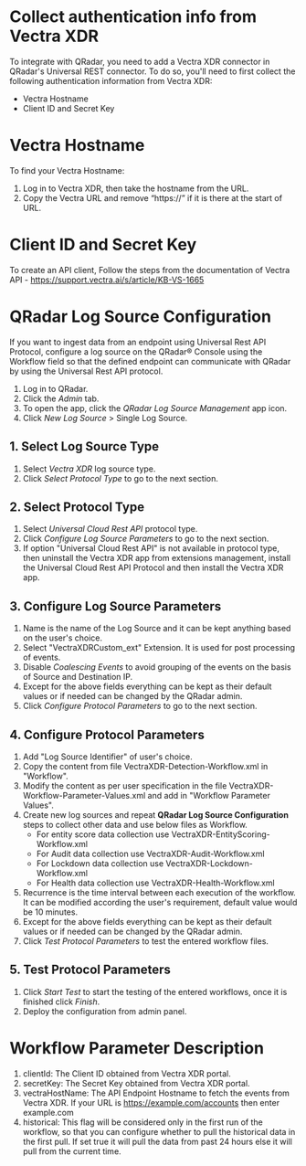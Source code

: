 ﻿# Collect authentication info from Vectra XDR #

To integrate with QRadar, you need to add a Vectra XDR connector in QRadar's Universal REST connector. To do so, you'll need to first collect the following authentication information from Vectra XDR:

- Vectra Hostname
- Client ID and Secret Key

# Vectra Hostname #

To find your Vectra Hostname:

1. Log in to Vectra XDR, then take the hostname from the URL.
2. Copy the Vectra URL and remove “https://” if it is there at the start of URL.

# Client ID and Secret Key #

To create an API client, Follow the steps from the documentation of Vectra API - <https://support.vectra.ai/s/article/KB-VS-1665>


# QRadar Log Source Configuration #

If you want to ingest data from an endpoint using Universal Rest API Protocol, configure a log source on the QRadar® Console using the Workflow field so that the defined endpoint can communicate with QRadar by using the Universal Rest API protocol.

1. Log in to QRadar.
2. Click the *Admin* tab.
3. To open the app, click the *QRadar Log Source Management* app icon.
4. Click *New Log Source* > Single Log Source.


## 1. Select Log Source Type ##
1. Select *Vectra XDR* log source type. 
2. Click *Select Protocol Type* to go to the next section.

## 2. Select Protocol Type ##
1. Select *Universal Cloud Rest API* protocol type. 
2. Click *Configure Log Source Parameters* to go to the next section.
3. If option "Universal Cloud Rest API" is not available in protocol type, then uninstall the Vectra XDR app from extensions management, install the Universal Cloud Rest API Protocol and then install the Vectra XDR app.

## 3. Configure Log Source Parameters ##
1. Name is the name of the Log Source and it can be kept anything based on the user's choice.
2. Select "VectraXDRCustom_ext" Extension. It is used for post processing of events.
3. Disable *Coalescing Events* to avoid grouping of the events on the basis of Source and Destination IP. 
4. Except for the above fields everything can be kept as their default values or if needed can be changed by the QRadar admin.
5. Click *Configure Protocol Parameters* to go to the next section. 

## 4. Configure Protocol Parameters ##
1.  Add "Log Source Identifier" of user's choice.
2.  Copy the content from file VectraXDR-Detection-Workflow.xml in "Workflow".
3.  Modify the content as per user specification in the file VectraXDR-Workflow-Parameter-Values.xml and add in "Workflow Parameter Values".
4.  Create new log sources and repeat **QRadar Log Source Configuration** steps to collect other data and use below files as Workflow.
      - For entity score data collection use VectraXDR-EntityScoring-Workflow.xml
      - For Audit data collection use VectraXDR-Audit-Workflow.xml
      - For Lockdown data collection use VectraXDR-Lockdown-Workflow.xml
      - For Health data collection use VectraXDR-Health-Workflow.xml
5.  Recurrence is the time interval between each execution of the workflow. It can be modified according the user's requirement, default value would be 10 minutes.
6.  Except for the above fields everything can be kept as their default values or if needed can be changed by the QRadar admin.
7.  Click *Test Protocol Parameters* to test the entered workflow files.

## 5. Test Protocol Parameters ##
1.  Click *Start Test* to start the testing of the entered workflows, once it is finished click *Finish*.
2.  Deploy the configuration from admin panel.

# Workflow Parameter Description #
1. clientId: The Client ID obtained from Vectra XDR portal.
2. secretKey: The Secret Key obtained from Vectra XDR portal.
3. vectraHostName: The API Endpoint Hostname to fetch the events from Vectra XDR. If your URL is https://example.com/accounts then enter example.com
4. historical: This flag will be considered only in the first run of the workflow, so that you can configure whether to pull the historical data in the first pull. If set true it will pull the data from past 24 hours else it will pull from the current time.
